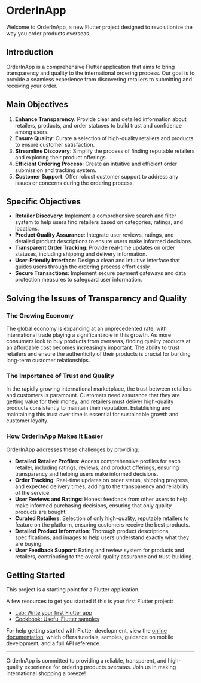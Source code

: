 # OrderInApp

Welcome to OrderInApp, a new Flutter project designed to revolutionize the way you order products overseas.

## Introduction

OrderInApp is a comprehensive Flutter application that aims to bring transparency and quality to the international ordering process. Our goal is to provide a seamless experience from discovering retailers to submitting and receiving your order.

## Main Objectives

1. **Enhance Transparency**: Provide clear and detailed information about retailers, products, and order statuses to build trust and confidence among users.
2. **Ensure Quality**: Curate a selection of high-quality retailers and products to ensure customer satisfaction.
3. **Streamline Discovery**: Simplify the process of finding reputable retailers and exploring their product offerings.
4. **Efficient Ordering Process**: Create an intuitive and efficient order submission and tracking system.
5. **Customer Support**: Offer robust customer support to address any issues or concerns during the ordering process.

## Specific Objectives

- **Retailer Discovery**: Implement a comprehensive search and filter system to help users find retailers based on categories, ratings, and locations.
- **Product Quality Assurance**: Integrate user reviews, ratings, and detailed product descriptions to ensure users make informed decisions.
- **Transparent Order Tracking**: Provide real-time updates on order statuses, including shipping and delivery information.
- **User-Friendly Interface**: Design a clean and intuitive interface that guides users through the ordering process effortlessly.
- **Secure Transactions**: Implement secure payment gateways and data protection measures to safeguard user information.

## Solving the Issues of Transparency and Quality

### The Growing Economy

The global economy is expanding at an unprecedented rate, with international trade playing a significant role in this growth. As more consumers look to buy products from overseas, finding quality products at an affordable cost becomes increasingly important. The ability to trust retailers and ensure the authenticity of their products is crucial for building long-term customer relationships.

### The Importance of Trust and Quality

In the rapidly growing international marketplace, the trust between retailers and customers is paramount. Customers need assurance that they are getting value for their money, and retailers must deliver high-quality products consistently to maintain their reputation. Establishing and maintaining this trust over time is essential for sustainable growth and customer loyalty.

### How OrderInApp Makes It Easier

OrderInApp addresses these challenges by providing:

- **Detailed Retailer Profiles**: Access comprehensive profiles for each retailer, including ratings, reviews, and product offerings, ensuring transparency and helping users make informed decisions.
- **Order Tracking**: Real-time updates on order status, shipping progress, and expected delivery times, adding to the transparency and reliability of the service.
- **User Reviews and Ratings**: Honest feedback from other users to help make informed purchasing decisions, ensuring that only quality products are bought.
- **Curated Retailers**: Selection of only high-quality, reputable retailers to feature on the platform, ensuring customers receive the best products.
- **Detailed Product Information**: Thorough product descriptions, specifications, and images to help users understand exactly what they are buying.
- **User Feedback Support**: Rating and review system for products and retailers, contributing to the overall quality assurance and trust-building.

## Getting Started

This project is a starting point for a Flutter application.

A few resources to get you started if this is your first Flutter project:

- [Lab: Write your first Flutter app](https://docs.flutter.dev/get-started/codelab)
- [Cookbook: Useful Flutter samples](https://docs.flutter.dev/cookbook)

For help getting started with Flutter development, view the [online documentation](https://docs.flutter.dev/), which offers tutorials, samples, guidance on mobile development, and a full API reference.

---

OrderInApp is committed to providing a reliable, transparent, and high-quality experience for ordering products overseas. Join us in making international shopping a breeze!